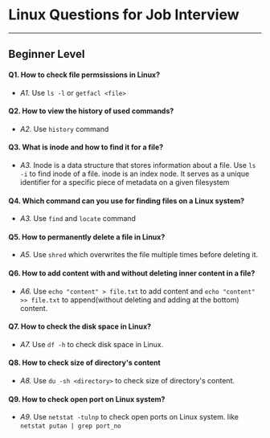 # Linux Questions for Job Interview

---

## Beginner Level

#### **Q1. How to check file permsissions in Linux?**

- _A1._ Use `ls -l` or `getfacl <file>`

#### **Q2. How to view the history of used commands?**

- _A2._ Use `history` command

#### **Q3. What is inode and how to find it for a file?**

- _A3._ Inode is a data structure that stores information about a file. Use `ls -i` to find inode of a file. inode is an index node. It serves as a unique identifier for a specific piece of metadata on a given filesystem

#### **Q4. Which command can you use for finding files on a Linux system?**

- _A3._ Use `find` and `locate` command

#### **Q5. How to permanently delete a file in Linux?**

- _A5._ Use `shred` which overwrites the file multiple times before deleting it.

#### **Q6. How to add content with and without deleting inner content in a file?**

- _A6._ Use `echo "content" > file.txt` to add content and `echo "content" >> file.txt` to append(without deleting and adding at the bottom) content.

#### **Q7. How to check the disk space in Linux?**

- _A7._ Use `df -h` to check disk space in Linux.

#### **Q8. How to check size of directory's content**

- _A8._ Use `du -sh <directory>` to check size of directory's content.

#### **Q9. How to check open port on Linux system?**

- _A9._ Use `netstat -tulnp` to check open ports on Linux system. like `netstat putan | grep port_no`
